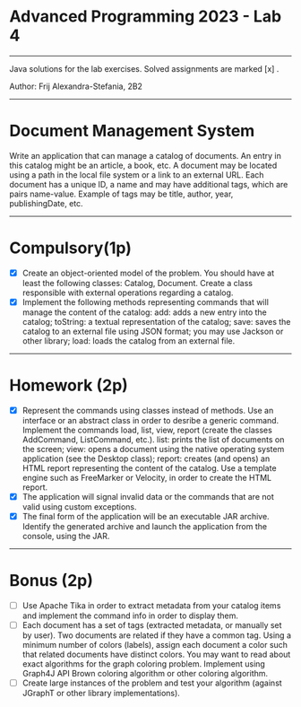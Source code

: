# Advanced Programming 2023 - Lab 4
___________________________
Java solutions for the lab exercises. Solved assignments are marked [x] .

Author: Frij Alexandra-Stefania, 2B2
_____________________________

# Document Management System

Write an application that can manage a catalog of documents. An entry in this catalog might be an article, a book, etc.
A document may be located using a path in the local file system or a link to an external URL. Each document has a unique ID, a name and may have additional tags, which are pairs name-value. Example of tags may be title, author, year, publishingDate, etc.

-------------------------------

# Compulsory(1p)

- [x] Create an object-oriented model of the problem. You should have at least the following classes: Catalog, Document. Create a class responsible with external operations regarding a catalog.
- [x] Implement the following methods representing commands that will manage the content of the catalog:
  add: adds a new entry into the catalog;
  toString: a textual representation of the catalog;
  save: saves the catalog to an external file using JSON format; you may use Jackson or other library;
  load: loads the catalog from an external file.

------------------------------

# Homework (2p)

- [x] Represent the commands using classes instead of methods. Use an interface or an abstract class in order to desribe a generic command.
  Implement the commands load, list, view, report (create the classes AddCommand, ListCommand, etc.).
  list: prints the list of documents on the screen;
  view: opens a document using the native operating system application (see the Desktop class);
  report: creates (and opens) an HTML report representing the content of the catalog.
  Use a template engine such as FreeMarker or Velocity, in order to create the HTML report.
- [x] The application will signal invalid data or the commands that are not valid using custom exceptions.
- [x] The final form of the application will be an executable JAR archive. Identify the generated archive and launch the application from the console, using the JAR.

-----------------------------

# Bonus (2p)

- [ ] Use Apache Tika in order to extract metadata from your catalog items and implement the command info in order to display them.
- [ ] Each document has a set of tags (extracted metadata, or manually set by user). Two documents are related if they have a common tag.
  Using a minimum number of colors (labels), assign each document a color such that related documents have distinct colors.
  You may want to read about exact algorithms for the graph coloring problem.
  Implement using Graph4J API Brown coloring algorithm or other coloring algorithm.
- [ ] Create large instances of the problem and test your algorithm (against JGraphT or other library implementations).
